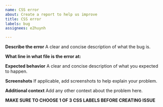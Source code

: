```yaml
---
name: CSS error
about: Create a report to help us improve
title: CSS error
labels: bug
assignees: e2huynh

---
```


**Describe the error**
A clear and concise description of what the bug is.

**What line in what file is the error at:**


**Expected behavior**
A clear and concise description of what you expected to happen.

**Screenshots**
If applicable, add screenshots to help explain your problem.

**Additional context**
Add any other context about the problem here.

**MAKE SURE TO CHOOSE 1 OF 3 CSS LABELS BEFORE CREATING ISSUE**
